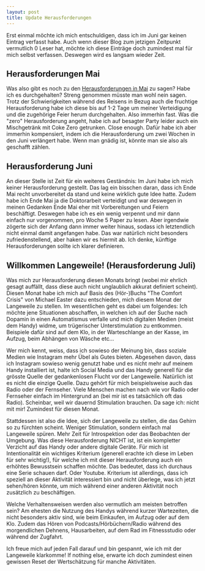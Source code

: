 ```yaml
---
layout: post
title: Update Herausforderungen
---
```


Erst einmal möchte ich mich entschuldigen, dass ich im Juni gar keinen Eintrag verfasst habe. Auch wenn dieser Blog zum jetzigen Zeitpunkt vermutlich 0 Leser hat, möchte ich diese Einträge doch zumindest mal für mich selbst verfassen. Deswegen wird es langsam wieder Zeit.

## Herausforderungen Mai
Was also gibt es noch zu den [Herausforderungen in Mai](https://znerp.github.io/Challenges_May/) zu sagen? Habe ich es durchgehalten? Streng genommen müsste man wohl nein sagen. Trotz der Schwierigkeiten während des Reisens in Bezug auch die fruchtige Herausforderung habe ich diese bis auf 1-2 Tage um meiner Verteidigung und die zugehörige Feier herum durchgehalten. Also immerhin fast. Was die "zero" Herausforderung angeht, habe ich auf besagter Party leider auch ein Mischgetränk mit Coke Zero getrunken. Close enough. Dafür habe ich aber immerhin kompensiert, indem ich die Herausforderung um zwei Wochen in den Juni verlängert habe. Wenn man gnädig ist, könnte man sie also als geschafft zählen.

## Herausforderung Juni

An dieser Stelle ist Zeit für ein weiteres Geständnis: Im Juni habe ich mich keiner Herausforderung gestellt. Das lag ein bisschen daran, dass ich Ende Mai recht unvorbereitet da stand und keine wirklich gute Idee hatte. Zudem habe ich Ende Mai ja die Doktorarbeit verteidigt und war deswegen in meinen Gedanken Ende Mai eher mit Vorbereitungen und Feiern beschäftigt. Deswegen habe ich es ein wenig verpennt und mir dann einfach nur vorgenommen, pro Woche 5 Paper zu lesen. Aber irgendwie zögerte sich der Anfang dann immer weiter hinaus, sodass ich letztendlich nicht einmal damit angefangen habe. Das war natürlich nicht besonders zufriedenstellend, aber haken wir es hiermit ab. Ich denke, künftige Herausforderungen sollte ich klarer definieren.

## Willkommen Langeweile! (Herausforderung Juli)

Was mich zur Herausforderung diesen Monats bringt (wobei mir ehrlich gesagt auffällt, dass diese auch nicht unglaublich akkurat definiert scheint). Diesen Monat habe ich mich auf Basis des (Hör-)Buchs "The Comfort Crisis" von Michael Easter dazu entschieden, mich diesem Monat der Langeweile zu stellen. Im wesentlichen geht es dabei um folgendes: Ich möchte jene Situationen abschaffen, in welchen ich auf der Suche nach Dopamin in einen Automatismus verfalle und mich digitalen Medien (meist dem Handy) widme, um trügerischer Unterstimulation zu entkommen. Beispiele dafür sind auf dem Klo, in der Warteschlange an der Kasse, im Aufzug, beim Abhängen von Wäsche etc...

Wer mich kennt, weiss, dass ich sowieso der Meinung bin, dass soziale Medien wie Instagram mehr Übel als Gutes bieten. Abgesehen davon, dass ich Instagram sowieso wenig genutzt habe und es nicht mehr auf meinem Handy installiert ist, halte ich Social Media und das Handy generell für die grösste Quelle der gedankenlosen Flucht vor der Langeweile. Natürlich ist es nicht die einzige Quelle. Dazu gehört für mich beispielsweise auch das Radio oder der Fernseher. Viele Menschen machen nach wie vor Radio oder Fernseher einfach im Hintergrund an (bei mir ist es tatsächlich oft das Radio). Scheinbar, weil wir dauernd Stimulation brauchen. Da sage ich: nicht mit mir! Zumindest für diesen Monat.

Stattdessen ist also die Idee, sich der Langeweile zu stellen, die das Gehirn so zu fürchten scheint. Weniger Stimulation, sondern einfach mal Langeweile spüren. Mehr Zeit für Introspektion oder das Beobachten der Umgebung. Was diese Herausforderung NICHT ist, ist ein kompletter Verzicht auf das Handy oder andere digitale Geräte. Für mich ist Intentionalität ein wichtiges Kriterium (generell erachte ich diese im Leben für sehr wichtig!), für welche ich mit dieser Herausforderung auch ein erhöhtes Bewusstsein schaffen möchte. Das bedeutet, dass ich durchaus eine Serie schauen darf. Oder Youtube. Kriterium ist allerdings, dass ich speziell an dieser Aktivität interessiert bin und nicht überlege, was ich jetzt sehen/hören könnte, um mich während einer anderen Aktivität noch zusätzlich zu beschäftigen.

Welche Verhaltensweisen werden also vermutlich am meisten betroffen sein? Am ehesten die Nutzung des Handys während kurzer Wartezeiten, die nicht besonders aktiv sind, wie beim Einkaufen, im Aufzug oder auf dem Klo. Zudem das Hören von Podcasts/Hörbüchern/Radio während des morgendlichen Dehnens, Hausarbeiten, auf dem Rad im Fitnessstudio oder während der Zugfahrt.

Ich freue mich auf jeden Fall darauf und bin gespannt, wie ich mit der Langeweile klarkomme! If nothing else, erwarte ich doch zumindest einen gewissen Reset der Wertschätzung für manche Aktivitäten.
